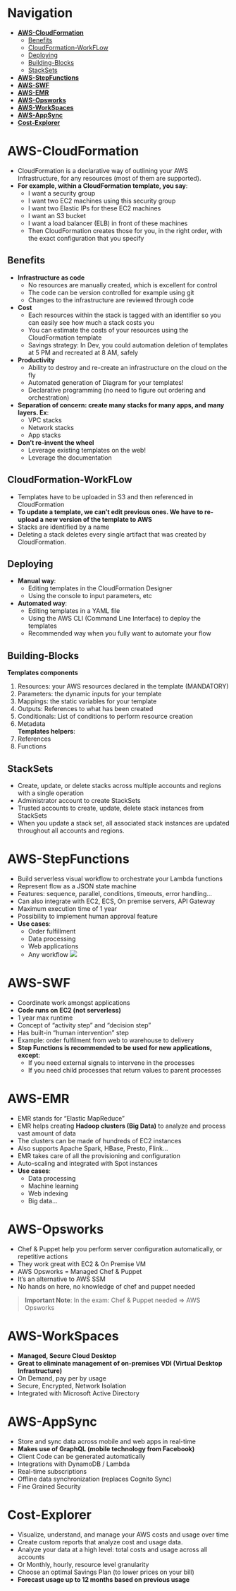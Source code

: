 # Navigation
- [**AWS-CloudFormation**](#AWS-CloudFormation)
	- [Benefits](#Benefits)
	- [CloudFormation-WorkFLow](#CloudFormation-WorkFLow)
	- [Deploying](#Deploying)
	- [Building-Blocks](#Building-Blocks)
	- [StackSets](#StackSets)
- [**AWS-StepFunctions**](#AWS-StepFunctions)
- [**AWS-SWF**](#AWS-SWF)
- [**AWS-EMR**](#AWS-EMR)
- [**AWS-Opsworks**](#AWS-Opsworks)
- [**AWS-WorkSpaces**](#AWS-WorkSpaces)
- [**AWS-AppSync**](#AWS-AppSync)
- [**Cost-Explorer**](#Cost-Explorer)
# AWS-CloudFormation
- CloudFormation is a declarative way of outlining your AWS  Infrastructure, for any resources (most of them are supported).  
- **For example, within a CloudFormation template, you say**:  
	- I want a security group  
	- I want two EC2 machines using this security group  
	- I want two Elastic IPs for these EC2 machines  
	- I want an S3 bucket  
	- I want a load balancer (ELB) in front of these machines  
	- Then CloudFormation creates those for you, in the right order, with the exact configuration that you specify
## Benefits
- **Infrastructure as code**  
	- No resources are manually created, which is excellent for control  
	- The code can be version controlled for example using git  
	- Changes to the infrastructure are reviewed through code  
- **Cost**  
	- Each resources within the stack is tagged with an identifier so you can easily see how much a stack costs you  
	- You can estimate the costs of your resources using the CloudFormation template  
	- Savings strategy: In Dev, you could automation deletion of templates at 5 PM and recreated at 8 AM, safely
- **Productivity**  
	- Ability to destroy and re-create an infrastructure on the cloud on the fly  
	- Automated generation of Diagram for your templates!  
	- Declarative programming (no need to figure out ordering and orchestration)  
- **Separation of concern: create many stacks for many apps, and many layers. Ex**:  
	- VPC stacks  
	- Network stacks  
	- App stacks  
- **Don’t re-invent the wheel**  
	- Leverage existing templates on the web!  
	- Leverage the documentation
## CloudFormation-WorkFLow
- Templates have to be uploaded in S3 and then referenced in  CloudFormation  
- **To update a template, we can’t edit previous ones. We have to re-upload a new version of the template to AWS**  
- Stacks are identified by a name  
- Deleting a stack deletes every single artifact that was created by CloudFormation.
## Deploying
- **Manual way**:  
	- Editing templates in the CloudFormation Designer  
	- Using the console to input parameters, etc  
- **Automated way**:  
	- Editing templates in a YAML file  
	- Using the AWS CLI (Command Line Interface) to deploy the templates  
	- Recommended way when you fully want to automate your flow
## Building-Blocks
**Templates components**  
1. Resources: your AWS resources declared in the template (MANDATORY)  
2. Parameters: the dynamic inputs for your template  
3. Mappings: the static variables for your template  
4. Outputs: References to what has been created  
5. Conditionals: List of conditions to perform resource creation  
6. Metadata  
**Templates helpers**:  
1. References  
2. Functions
## StackSets
- Create, update, or delete stacks across multiple accounts and regions with a single operation  
- Administrator account to create StackSets  
- Trusted accounts to create, update, delete stack instances from StackSets  
- When you update a stack set, all associated stack instances are updated throughout all accounts and regions.
# AWS-StepFunctions  
- Build serverless visual workflow to orchestrate your Lambda functions  
- Represent flow as a JSON state machine  
- Features: sequence, parallel, conditions, timeouts, error handling...  
- Can also integrate with EC2, ECS, On premise servers, API Gateway  
- Maximum execution time of 1 year  
- Possibility to implement human approval feature  
- **Use cases**:  
	- Order fulfillment  
	- Data processing  
	- Web applications  
	- Any workflow
![](https://i.imgur.com/iDIfEcE.png)
# AWS-SWF
- Coordinate work amongst applications  
- **Code runs on EC2 (not serverless)**  
- 1 year max runtime  
- Concept of “activity step” and “decision step”  
- Has built-in “human intervention” step  
- Example: order fulfilment from web to warehouse to delivery  
- **Step Functions is recommended to be used for new applications, except**:  
	- If you need external signals to intervene in the processes  
	- If you need child processes that return values to parent processes
# AWS-EMR  
- EMR stands for “Elastic MapReduce”  
- EMR helps creating **Hadoop clusters (Big Data)** to analyze and process vast amount of data  
- The clusters can be made of hundreds of EC2 instances  
- Also supports Apache Spark, HBase, Presto, Flink...  
- EMR takes care of all the provisioning and configuration  
- Auto-scaling and integrated with Spot instances  
- **Use cases**: 
	- Data processing
	- Machine learning
	- Web indexing
	- Big data... 
# AWS-Opsworks  
- Chef & Puppet help you perform server configuration automatically, or repetitive actions  
- They work great with EC2 & On Premise VM  
- AWS Opsworks = Managed Chef & Puppet  
- It’s an alternative to AWS SSM  
- No hands on here, no knowledge of chef and puppet needed  
> **Important Note**: In the exam: Chef & Puppet needed => AWS Opsworks

# AWS-WorkSpaces  
- **Managed, Secure Cloud Desktop**  
- **Great to eliminate management of on-premises VDI (Virtual Desktop Infrastructure)**  
- On Demand, pay per by usage  
- Secure, Encrypted, Network Isolation  
- Integrated with Microsoft Active Directory
# AWS-AppSync  
- Store and sync data across mobile and web apps in real-time  
- **Makes use of GraphQL (mobile technology from Facebook)**  
- Client Code can be generated automatically  
- Integrations with DynamoDB / Lambda  
- Real-time subscriptions  
- Offline data synchronization (replaces Cognito Sync)  
- Fine Grained Security
# Cost-Explorer  
- Visualize, understand, and manage your AWS costs and usage over time  
- Create custom reports that analyze cost and usage data.  
- Analyze your data at a high level: total costs and usage across all accounts  
- Or Monthly, hourly, resource level granularity  
- Choose an optimal Savings Plan (to lower prices on your bill)  
- **Forecast usage up to 12 months based on previous usage**
